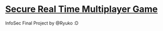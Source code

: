 # [Secure Real Time Multiplayer Game](https://www.freecodecamp.org/learn/information-security/information-security-projects/secure-real-time-multiplayer-game)
InfoSec Final Project by @Ryuko :D
